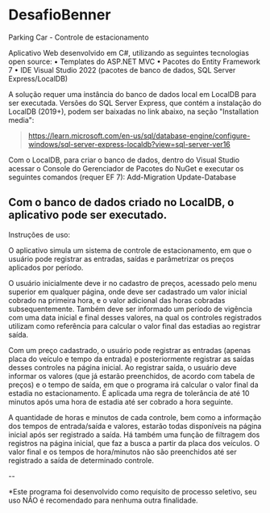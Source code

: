 # DesafioBenner

Parking Car - Controle de estacionamento

Aplicativo Web desenvolvido em C#, utilizando as seguintes tecnologias open source:
• Templates do ASP.NET MVC
• Pacotes do Entity Framework 7
• IDE Visual Studio 2022 (pacotes de banco de dados, SQL Server Express/LocalDB)

A solução requer uma instância do banco de dados local em LocalDB para ser executada.
Versões do SQL Server Express, que contém a instalação do LocalDB (2019+), podem ser baixadas no link abaixo, na seção "Installation media":
> https://learn.microsoft.com/en-us/sql/database-engine/configure-windows/sql-server-express-localdb?view=sql-server-ver16

Com o LocalDB, para criar o banco de dados, dentro do Visual Studio acessar o Console do Gerenciador de Pacotes do NuGet e executar os seguintes comandos (requer EF 7):
Add-Migration <nome>
Update-Database

Com o banco de dados criado no LocalDB, o aplicativo pode ser executado.
--

Instruções de uso:

O aplicativo simula um sistema de controle de estacionamento, em que o usuário pode registrar as entradas, saídas e parâmetrizar os preços aplicados por período.

O usuário inicialmente deve ir no cadastro de preços, acessado pelo menu superior em qualquer página, onde deve ser cadastrado um valor inicial cobrado na primeira hora, e o valor
adicional das horas cobradas subsequentemente. Também deve ser informado um período de vigência com uma data inicial e final desses valores, na qual os controles registrados
utilizam como referência para calcular o valor final das estadias ao registrar saída.

Com um preço cadastrado, o usuário pode registrar as entradas (apenas placa do veículo e tempo da entrada) e posteriormente registrar as saídas desses controles na página inicial.
Ao registrar saída, o usuário deve informar os valores (que já estarão preenchidos, de acordo com tabela de preços) e o tempo de saída, em que o programa irá calcular
o valor final da estadia no estacionamento. É aplicada uma regra de tolerância de até 10 minutos após uma hora de estadia até ser cobrado a hora seguinte.

A quantidade de horas e minutos de cada controle, bem como a informação dos tempos de entrada/saída e valores, estarão todas disponíveis na página inicial após ser registrado a saída.
Há também uma função de filtragem dos registros na página inicial, que faz a busca a partir da placa dos veículos. O valor final e os tempos de hora/minutos não são preenchidos até ser
registrado a saída de determinado controle.

--

*Este programa foi desenvolvido como requisito de processo seletivo, seu uso NÃO é recomendado para nenhuma outra finalidade.
